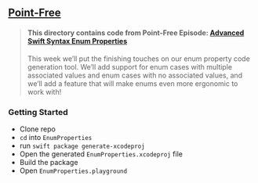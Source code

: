 ## [Point-Free](https://www.pointfree.co)

> #### This directory contains code from Point-Free Episode: [Advanced Swift Syntax Enum Properties](https://www.pointfree.co/episodes/ep54-advanced-swift-syntax-enum-properties)
>
> This week we’ll put the finishing touches on our enum property code generation tool. We’ll add support for enum cases with multiple associated values and enum cases with no associated values, and we’ll add a feature that will make enums even more ergonomic to work with!

### Getting Started

* Clone repo
* `cd` into `EnumProperties`
* run `swift package generate-xcodeproj`
* Open the generated `EnumProperties.xcodeproj` file
* Build the package
* Open `EnumProperties.playground`
